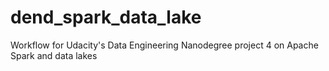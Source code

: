 # dend_spark_data_lake
Workflow for Udacity's Data Engineering Nanodegree project 4 on Apache Spark and data lakes
